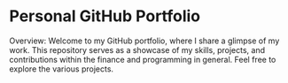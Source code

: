 # Personal GitHub Portfolio

Overview:
Welcome to my GitHub portfolio, where I share a glimpse of my work. This repository serves as a showcase of my skills, projects, and contributions within the finance and programming in general. Feel free to explore the various projects. 
